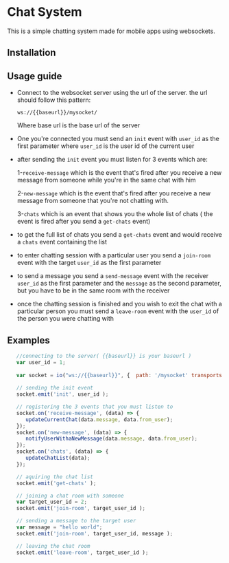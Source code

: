 
# Chat System
This is a simple chatting system made for mobile apps using websockets.



## Installation

## Usage guide
- Connect to the websocket server using the url of the server. the url should follow this pattern:
   
   `ws://{{baseurl}}/mysocket/`

   Where base url is the base url of the server

- One you're connected you must send an `init` event with `user_id` as the first parameter where `user_id` is the user id of the current user
- after sending the `init` event you must listen for 3 events which are:
    
    1-`receive-message` which is the event that's fired after you receive a new message from someone while you're in the same chat with him
    
    2-`new-message` which is the event that's fired after you receive a new message from someone that you're not chatting with.

    3-`chats` which is an event that shows you the whole list of chats ( the event is fired after you send a `get-chats` event) 

- to get the full list of chats you send a `get-chats` event and would receive a `chats` event containing the list
- to enter chatting session with a particular user you send a `join-room` event with the target `user_id` as the first parameter
- to send a message you send a `send-message` event with the receiver `user_id` as the first parameter and the `message` as the second parameter, but you have to be in the same room with the receiver
- once the chatting session is finished and you wish to exit the chat with a particular person you must send a `leave-room` event with the `user_id` of the person you were chatting with 
## Examples

```javascript
   //connecting to the server( {{baseurl}} is your baseurl )
   var user_id = 1;
   
   var socket = io("ws://{{baseurl}}", {  path: '/mysocket' transports: ['websocket']});
      
   // sending the init event
   socket.emit('init', user_id );  

   // registering the 3 events that you must listen to
   socket.on('receive-message', (data) => {
      updateCurrentChat(data.message, data.from_user);
   });
   socket.on('new-message', (data) => {
      notifyUserWithaNewMessage(data.message, data.from_user);
   });
   socket.on('chats', (data) => {
      updateChatList(data);
   });

   // aquiring the chat list
   socket.emit('get-chats' );  

   // joining a chat room with someone
   var target_user_id = 2;
   socket.emit('join-room', target_user_id );  

   // sending a message to the target user
   var message = "hello world";
   socket.emit('join-room', target_user_id, message );  

   // leaving the chat room
   socket.emit('leave-room', target_user_id );  


```

